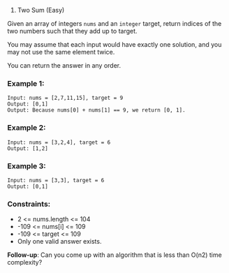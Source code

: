 1. Two Sum (Easy)

Given an array of integers `nums` and an `integer` target, return indices of the two numbers such that they add up to target.

You may assume that each input would have exactly one solution, and you may not use the same element twice.

You can return the answer in any order.

### Example 1:
```
Input: nums = [2,7,11,15], target = 9
Output: [0,1]
Output: Because nums[0] + nums[1] == 9, we return [0, 1].
```

### Example 2:
```
Input: nums = [3,2,4], target = 6
Output: [1,2]
```

### Example 3:

```
Input: nums = [3,3], target = 6
Output: [0,1]
```

### Constraints:
  * 2 <= nums.length <= 104
  * -109 <= nums[i] <= 109
  * -109 <= target <= 109
  * Only one valid answer exists.

__Follow-up__: Can you come up with an algorithm that is less than O(n2) time complexity?